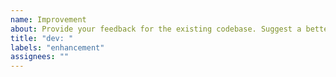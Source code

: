 ```yaml
---
name: Improvement
about: Provide your feedback for the existing codebase. Suggest a better solution for algorithms, development tools, etc.
title: "dev: "
labels: "enhancement"
assignees: ""
---
```


